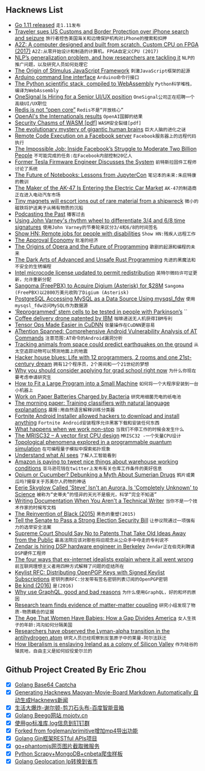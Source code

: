 ## Hacknews List


- [Go 1.11 released](https://golang.org/doc/go1.11)  `走1.11发布`
- [Traveler sues US Customs and Border Protection over iPhone search and seizure](https://9to5mac.com/2018/08/24/iphone-seized-cbp/)  `旅行者控告美国海关和边境保护机构对iPhone的搜索和扣押`
- [A2Z: A computer designed and built from scratch. Custom CPU on FPGA (2017)](https://hackaday.io/project/18206-a2z-computer)  `A2Z:从零开始设计和制造的计算机。FPGA自定义CPU (2017)`
- [NLP’s generalization problem, and how researchers are tackling it](https://thegradient.pub/frontiers-of-generalization-in-natural-language-processing/)  `NLP的推广问题，以及研究人员如何处理它`
- [The Origin of Stimulus JavaScript Framework](https://stimulusjs.org/handbook/origin)  `刺激JavaScript框架的起源`
- [Arduino command line interface](https://github.com/arduino/arduino-cli)  `Arduino命令行接口`
- [The Python scientific stack, compiled to WebAssembly](https://github.com/iodide-project/pyodide)  `Python科学堆栈，编译为WebAssembly`
- [OneSignal Is Hiring for a Senior UI/UX position](https://onesignal.com/careers#P_AAAAAADAAADPPdIgt18p_A)  `OneSignal公司正在招聘一个高级UI/UX职位`
- [Redis is not “open core”](http://antirez.com/news/121)  `Redis不是“开放核心”`
- [OpenAI&#39;s the Internationals results](https://blog.openai.com/the-international-2018-results/)  `OpenAI国脚的结果`
- [Security Chasms of WASM [pdf]](https://i.blackhat.com/us-18/Thu-August-9/us-18-Lukasiewicz-WebAssembly-A-New-World-of-Native_Exploits-On-The-Web-wp.pdf)  `WASM安全裂缝[pdf]`
- [The evolutionary mystery of gigantic human brains](https://arstechnica.com/science/2018/08/the-evolutionary-mystery-of-gigantic-human-brains/)  `巨大人脑的进化之谜`
- [Remote Code Execution on a Facebook server](https://blog.scrt.ch/2018/08/24/remote-code-execution-on-a-facebook-server/)  `Facebook服务器上的远程代码执行`
- [The Impossible Job: Inside Facebook’s Struggle to Moderate Two Billion People](https://motherboard.vice.com/amp/en_us/article/xwk9zd/how-facebook-content-moderation-works)  `不可能完成的任务:在Facebook内部控制20亿人`
- [Former Tesla Firmware Engineer Discusses the System](https://twitter.com/atomicthumbs/status/1032939617404645376)  `前特斯拉固件工程师讨论了系统`
- [The Future of Notebooks: Lessons from JupyterCon](http://willcrichton.net/notes/lessons-from-jupytercon/)  `笔记本的未来:朱庇特康的教训`
- [The Maker of the AK-47 Is Entering the Electric Car Market](https://www.bloomberg.com/news/articles/2018-08-24/kalashnikov-takes-aim-at-electric-cars-with-retro-prototype)  `AK-47的制造商正在进入电动汽车市场`
- [Tiny magnets will escort ions out of rare material from a shipwreck](https://arstechnica.com/science/2018/08/how-magnetic-nanoparticles-will-help-preserve-a-500-year-old-shipwreck/)  `微小的磁铁将护送离子从稀有物质的沉船`
- [Podcasting the Past](https://www.bunkhistory.org/resources/3036)  `播客过去`
- [Using John Varney&#39;s rhythm wheel to differentiate 3/4 and 6/8 time signatures](https://megan-vo.github.io/basic-beats/)  `使用John Varney的节奏轮来区分3/4和6/8的时间签名`
- [Show HN: Remote jobs for people with disabilities](http://www.jobenabler.org)  `Show HN:残疾人远程工作`
- [The Approval Economy](https://zandercutt.com/2018/08/23/the-approval-economy/)  `批准的经济`
- [The Origins of Opera and the Future of Programming](https://the-composition.com/the-origins-of-opera-and-the-future-of-programming-bcdaf8fbe960)  `歌剧的起源和编程的未来`
- [The Dark Arts of Advanced and Unsafe Rust Programming](https://doc.rust-lang.org/nomicon/)  `先进的黑魔法和不安全的生锈编程`
- [Intel microcode license updated to permit redistribution](https://01.org/mcu-path-license-2018)  `英特尔微码许可证更新，允许重新分配`
- [Sangoma (FreePBX) to Acquire Digium (Asterisk) for $28M](https://www.sangoma.com/press-releases/sangoma-announces-definitive-agreement-to-acquire-digium-inc/)  `Sangoma (FreePBX)以2800万美元收购了Digium (Asterisk)`
- [PostgreSQL Accessing MySQL as a Data Source Using mysqsl_fdw](https://www.percona.com/blog/2018/08/24/postgresql-accessing-mysql-as-a-data-source-using-mysqsl_fdw/)  `使用mysqsl_fdw访问MySQL作为数据源`
- [‘﻿Reprogrammed’ stem cells to be tested in people with Parkinson’s](https://www.nature.com/articles/d41586-018-05856-w)  ``
- [Coffee delivery drone patented by IBM](https://www.bbc.co.uk/news/technology-45289281)  `咖啡递送无人机获得IBM专利`
- [Tensor Ops Made Easier in CuDNN](https://devblogs.nvidia.com/tensor-ops-made-easier-in-cudnn/)  `张量操作在CuDNN更容易`
- [ATtention Spanned: Comprehensive Android Vulnerability Analysis of AT Commands](https://atcommands.org/)  `注意范围:AT命令的Android漏洞分析`
- [Tracking animals from space could predict earthquakes on the ground](https://www.nbcnews.com/mach/science/wild-tracking-animals-space-could-predict-earthquakes-ground-ncna903311)  `从太空追踪动物可以预测地面上的地震`
- [Hacker house blues: Life with 12 programmers, 2 rooms and one 21st-century dream](https://www.salon.com/2016/09/17/hacker-house-blues-my-life-with-12-programmers-2-rooms-and-one-21st-century-dream/)  `拥有12个程序员，2个房间和一个21世纪的梦想`
- [Why you should consider applying for grad school right now](https://80000hours.org/2017/11/consider-applying-for-a-phd-program-now/)  `为什么你现在要考虑申请研究生`
- [How to Fit a Large Program into a Small Machine](http://mud.co.uk/richard/htflpism.htm)  `如何将一个大程序安装到一台小机器上`
- [Work on Paper Batteries Charged by Bacteria](https://spectrum.ieee.org/energywise/energy/renewables/paper-battery-that-could-power-the-internet-of-things)  `研究用细菌充电的纸电池`
- [The morning paper: Training classifiers with natural language explanations](https://blog.acolyer.org/2018/08/24/training-classifiers-with-natural-language-explanations/)  `晨报:用自然语言解释训练分类器`
- [Fortnite Android Installer allowed hackers to download and install anything](https://www.androidcentral.com/epic-games-first-fortnite-installer-allowed-hackers-download-install-silently)  `Fortnite Android安装程序允许黑客下载和安装任何东西`
- [What happens when we work non-stop](http://www.bbc.com/capital/story/20180823-how-bad-for-you-is-working-non-stop)  `当我们不停工作的时候会发生什么`
- [The MRISC32 – A vector first CPU design](http://www.bitsnbites.eu/the-mrisc32-a-vector-first-cpu-design/)  `MRISC32 -一个矢量CPU设计`
- [Topological phenomena explored in a programmable quantum simulation](https://www.nature.com/articles/d41586-018-05979-0)  `在可编程量子模拟中探索拓扑现象`
- [Understand what AI sees](https://hackernoon.com/understanding-what-artificial-intelligence-actually-sees-7d4e5b9e648e)  `了解人工智能看到`
- [Amazon is paying to tweet nice things about warehouse working conditions](https://www.businessinsider.de/amazon-employs-people-to-tweet-positively-about-warehouse-conditions-2018-8?r=US&amp;IR=T)  `亚马逊花钱在twitter上发布有关仓库工作条件的美好信息`
- [Opium or Cucumber? Debunking a Myth About Sumerian Drugs](https://resobscura.blogspot.com/2018/08/opium-or-cucumber-debunking-myth-about.html)  `鸦片或黄瓜吗?揭穿关于苏美尔人药物的神话`
- [Eerie Skyglow Called &#39;Steve&#39; Isn&#39;t an Aurora, Is &#39;Completely Unknown&#39; to Science](https://www.livescience.com/63385-steve-not-aurora-mystery-phenomenon.html)  `被称为“史蒂夫”的怪异的天光不是极光，科学“完全不知道”`
- [Writing Documentation When You Aren&#39;t a Technical Writer](https://blog.stoplight.io/writing-documentation-when-you-arent-a-technical-writer-part-one-ef08a09870d1)  `当你不是一个技术作家的时候写文档`
- [The Reinvention of Black (2015)](http://nautil.us/issue/63/horizons/the-reinvention-of-black-rp)  `黑色的重塑(2015)`
- [Tell the Senate to Pass a Strong Election Security Bill](https://act.eff.org/action/tell-the-senate-to-pass-a-strong-election-security-bill)  `让参议院通过一项强有力的选举安全法案`
- [Supreme Court Should Say No to Patents That Take Old Ideas Away from the Public](https://www.eff.org/deeplinks/2018/08/supreme-court-should-say-no-patents-take-old-ideas-away-public)  `最高法院应该对那些将旧观念从公众手中夺走的专利说不`
- [Zendar is hiring DSP hardware engineer in Berkeley](item?id=17838058)  `Zendar正在伯克利聘请DSP硬件工程师`
- [The four ways that ex-internet idealists explain where it all went wrong](https://www.technologyreview.com/s/611805/the-four-ways-that-ex-internet-idealists-explain-where-it-all-went-wrong/)  `前互联网理想主义者用四种方式解释了问题的症结所在`
- [Keylist RFC: Distributing OpenPGP Keys with Signed Keylist Subscriptions](https://tech.firstlook.media/keylist-rfc-explainer)  `密钥列表RFC:分发带有签名密钥列表订阅的OpenPGP密钥`
- [Be kind (2016)](https://www.briangilham.com/be-kind)  `是(2016)`
- [Why use GraphQL, good and bad reasons](https://honest.engineering/posts/why-use-graphql-good-and-bad-reasons)  `为什么使用GraphQL，好的和坏的原因`
- [Research team finds evidence of matter-matter coupling](https://phys.org/news/2018-08-team-evidence-matter-matter-coupling.html)  `研究小组发现了物质-物质耦合的证据`
- [The Age That Women Have Babies: How a Gap Divides America](https://www.nytimes.com/interactive/2018/08/04/upshot/up-birth-age-gap.html)  `女人生孩子的年龄:鸿沟如何分隔美国`
- [Researchers have observed the Lyman-alpha transition in the antihydrogen atom](https://home.cern/about/updates/2018/08/alpha-experiment-takes-antimatter-new-level)  `研究人员已经观察到反氢原子中的莱曼-阿尔法跃迁`
- [How liberalism is enslaving Ireland as a colony of Silicon Valley](https://www.irishtimes.com/culture/books/how-liberalism-is-enslaving-ireland-as-a-colony-of-silicon-valley-1.3597453)  `作为硅谷的殖民地，自由主义是如何奴役爱尔兰的`

## Github Project Created By Eric Zhou

- [x] [Golang Base64 Captcha](https://github.com/mojocn/base64Captcha)
- [x] [Generating Hacknews Maoyan-Movie-Board Markdown Automatically 自动生成Hacknews新闻](https://github.com/dejavuzhou/md-genie)
- [x] [生活大爆炸-谢尔顿-剪刀石头布-百度智能音箱](https://github.com/mojocn/dueros-bang-game)
- [x] [Golang Beego网站 mojotv.cn](https://github.com/mojocn/www.mojotv.cn)
- [x] [使用go标准库,log信息到钉钉群](https://github.com/mojocn/dooger)
- [x] [Forked from fogleman/primitive增加mp4导出功能](https://github.com/mojocn/primitive)
- [x] [Golang Gin框架RESTful APIs项目](https://github.com/JJJJJJJerk/ezier-golang-web-api-framework)
- [x] [go+phantomjs网页图片截取微服务](https://github.com/mojocn/screen_shot)
- [x] [Python Scrapy+MongoDB+cnbeta爬虫样板](https://github.com/mojocn/scrapy_mongodb_boilerplate_cnbeta)
- [x] [Golang Geolocation Ip转换到省市](https://github.com/mojocn/ip2location)